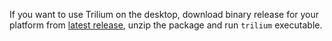 If you want to use Trilium on the desktop, download binary release for your platform from [latest release](https://github.com/zadam/trilium/releases/latest), unzip the package and run `trilium` executable.